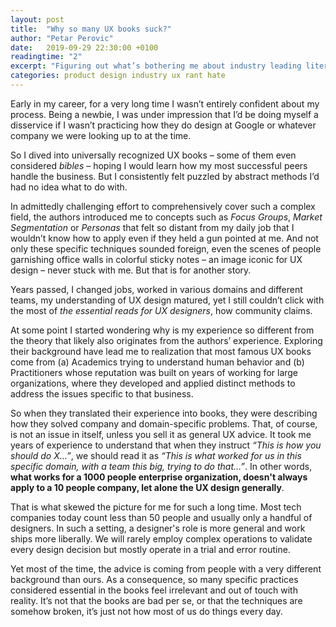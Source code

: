 ```yaml
---
layout: post
title:  "Why so many UX books suck?"
author: "Petar Perovic"
date:   2019-09-29 22:30:00 +0100
readingtime: "2"
excerpt: "Figuring out what’s bothering me about industry leading literature"
categories: product design industry ux rant hate
---
```


Early in my career, for a very long time I wasn’t entirely confident about my process. Being a newbie, I was under impression that I’d be doing myself a disservice if I wasn’t practicing how they do design at Google or whatever company we were looking up to at the time.

So I dived into universally recognized UX books – some of them even considered _bibles_ – hoping I would learn how my most successful peers handle the business. But I consistently felt puzzled by abstract methods I’d had no idea what to do with.

In admittedly challenging effort to comprehensively cover such a complex field, the authors introduced me to concepts such as _Focus Groups_, _Market Segmentation_ or _Personas_ that felt so distant from my daily job that I wouldn’t know how to apply even if they held a gun pointed at me. And not only these specific techniques sounded foreign, even the scenes of people garnishing office walls in colorful sticky notes – an image iconic for UX design – never stuck with me. But that is for another story.

Years passed, I changed jobs, worked in various domains and different teams, my understanding of UX design matured, yet I still couldn’t click with the most of _the essential reads for UX designers_, how community claims.

At some point I started wondering why is my experience so different from the theory that likely also originates from the authors’ experience. Exploring their background have lead me to realization that most famous UX books come from (a) Academics trying to understand human behavior and (b) Practitioners whose reputation was built on years of working for large organizations, where they developed and applied distinct methods to address the issues specific to that business.

So when they translated their experience into books, they were describing how they solved company and domain-specific problems. That, of course, is not an issue in itself, unless you sell it as general UX advice. It took me years of experience to understand that when they instruct _“This is how you should do X…”_, we should read it as _“This is what worked for us in this specific domain, with a team this big, trying to do that…”_. In other words, **what works for a 1000 people enterprise organization, doesn't always apply to a 10 people company, let alone the UX design generally**.

That is what skewed the picture for me for such a long time. Most tech companies today count less than 50 people and usually only a handful of designers. In such a setting, a designer's role is more general and work ships more liberally. We will rarely employ complex operations to validate every design decision but mostly operate in a trial and error routine.

Yet most of the time, the advice is coming from people with a very different background than ours. As a consequence, so many specific practices considered essential in the books feel irrelevant and out of touch with reality. It’s not that the books are bad per se, or that the techniques are somehow broken, it’s just not how most of us do things every day.